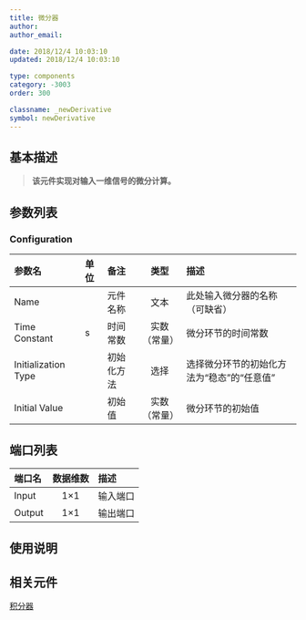 ```yaml
---
title: 微分器
author: 
author_email:

date: 2018/12/4 10:03:10
updated: 2018/12/4 10:03:10

type: components
category: -3003
order: 300

classname: _newDerivative
symbol: newDerivative
---
```

## 基本描述


> **该元件实现对输入一维信号的微分计算。**

## 参数列表
### Configuration
| 参数名 | 单位 | 备注 | 类型 | 描述 |
| :--- | :--- | :--- | :--: | :--- |
| Name |  | 元件名称 | 文本 | 此处输入微分器的名称（可缺省） |
| Time Constant | s | 时间常数 | 实数（常量） | 微分环节的时间常数 |
| Initialization Type |  | 初始化方法 | 选择 | 选择微分环节的初始化方法为“稳态”的“任意值” |
| Initial Value |  | 初始值 | 实数（常量） | 微分环节的初始值 |


## 端口列表

| 端口名 | 数据维数 | 描述 |
| :--- | :--:  | :--- |
| Input | 1×1 |输入端口 |
| Output | 1×1 |输出端口 |

## 使用说明



## 相关元件

[积分器](../Integrator/index.md)
